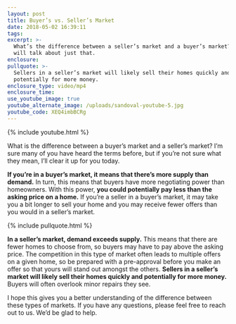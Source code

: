 ```yaml
---
layout: post
title: Buyer’s vs. Seller’s Market
date: 2018-05-02 16:39:11
tags:
excerpt: >-
  What’s the difference between a seller’s market and a buyer’s market? Today we
  will talk about just that.
enclosure:
pullquote: >-
  Sellers in a seller’s market will likely sell their homes quickly and
  potentially for more money.
enclosure_type: video/mp4
enclosure_time:
use_youtube_image: true
youtube_alternate_image: /uploads/sandoval-youtube-5.jpg
youtube_code: XEQ4imbBCRg
---
```


{% include youtube.html %}

What is the difference between a buyer’s market and a seller’s market? I’m sure many of you have heard the terms before, but if you’re not sure what they mean, I’ll clear it up for you today.

**If you’re in a buyer’s market, it means that there’s more supply than demand.** In turn, this means that buyers have more negotiating power than homeowners. With this power, **you could potentially pay less than the asking price on a home.** If you’re a seller in a buyer’s market, it may take you a bit longer to sell your home and you may receive fewer offers than you would in a seller’s market.

{% include pullquote.html %}

**In a seller’s market, demand exceeds supply.** This means that there are fewer homes to choose from, so buyers may have to pay above the asking price. The competition in this type of market often leads to multiple offers on a given home, so be prepared with a pre-approval before you make an offer so that yours will stand out amongst the others. **Sellers in a seller’s market will likely sell their homes quickly and potentially for more money.** Buyers will often overlook minor repairs they see.

I hope this gives you a better understanding of the difference between these types of markets. If you have any questions, please feel free to reach out to us. We’d be glad to help.